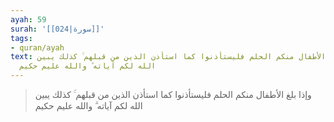 ```yaml
---
ayah: 59
surah: '[[024|سورة]]'
tags:
- quran/ayah
text: وإذا بلغ الأطفال منكم الحلم فليستأذنوا كما استأذن الذين من قبلهم ۚ كذلك يبين
  الله لكم آياته ۗ والله عليم حكيم
---
```

> وإذا بلغ الأطفال منكم الحلم فليستأذنوا كما استأذن الذين من قبلهم ۚ كذلك يبين الله لكم آياته ۗ والله عليم حكيم
